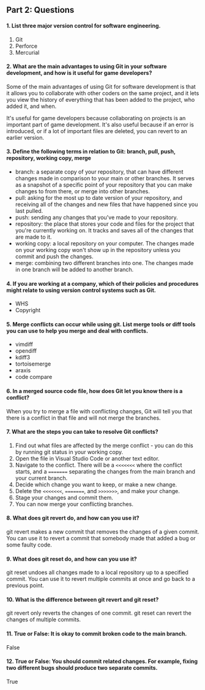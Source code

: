 ## Part 2: Questions
#### 1. List three major version control for software engineering.
1. Git
2. Perforce
3. Mercurial

#### 2. What are the main advantages to using Git in your software development, and how is it useful for game developers?
Some of the main advantages of using Git for software development is that it allows you to collaborate with other coders on the same project, and it lets you view the history of everything that has been added to the project, who added it, and when.

It's useful for game developers because collaborating on projects is an important part of game development. It's also useful because if an error is introduced, or if a lot of important files are deleted, you can revert to an earlier version.

#### 3. Define the following terms in relation to Git: branch, pull, push, repository, working copy, merge

- branch: a separate copy of your repository, that can have different changes made in comparison to your main or other branches. It serves as a snapshot of a specific point of your repository that you can make changes to from there, or merge into other branches.
- pull: asking for the most up to date version of your repository, and receiving all of the changes and new files that have happened since you last pulled.
- push: sending any changes that you've made to your repository.
- repository: the place that stores your code and files for the project that you're currently working on. It tracks and saves all of the changes that are made to it.
- working copy: a local repository on your computer. The changes made on your working copy won't show up in the repository unless you commit and push the changes.
- merge: combining two different branches into one. The changes made in one branch will be added to another branch.

#### 4. If you are working at a company, which of their policies and procedures might relate to using version control systems such as Git.
- WHS
- Copyright

#### 5. Merge conflicts can occur while using git. List merge tools or diff tools you can use to help you merge and deal with conflicts.
- vimdiff
- opendiff
- kdiff3
- tortoisemerge
- araxis
- code compare

#### 6. In a merged source code file, how does Git let you know there is a conflict?
When you try to merge a file with conflicting changes, Git will tell you that there is a conflict in that file and will not merge the branches.

#### 7. What are the steps you can take to resolve Git conflicts?
1. Find out what files are affected by the merge conflict - you can do this by running git status in your working copy.
2. Open the file in Visual Studio Code or another text editor.
3. Navigate to the conflict. There will be a ``<<<<<<<`` where the conflict starts, and a ``=======`` separating the changes from the main branch and your current branch.
4. Decide which change you want to keep, or make a new change.
5. Delete the ``<<<<<<<``, ``=======``, and ``>>>>>>>``, and make your change.
6. Stage your changes and commit them.
7. You can now merge your conflicting branches.

#### 8. What does git revert do, and how can you use it?
git revert makes a new commit that removes the changes of a given commit. You can use it to revert a commit that somebody made that added a bug or some faulty code.

#### 9. What does git reset do, and how can you use it? 
git reset undoes all changes made to a local repository up to a specified commit. You can use it to revert multiple commits at once and go back to a previous point.

#### 10. What is the difference between git revert and git reset?
git revert only reverts the changes of one commit. git reset can revert the changes of multiple commits.

#### 11. True or False: It is okay to commit broken code to the main branch.
False

#### 12. True or False: You should commit related changes. For example, fixing two different bugs should produce two separate commits.
True